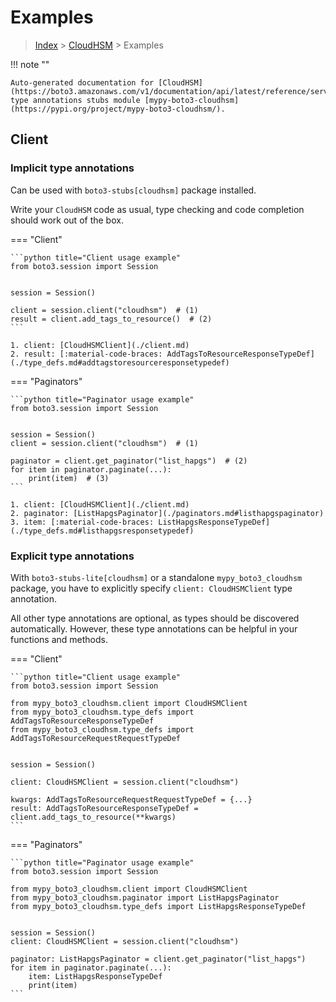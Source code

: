 # Examples

> [Index](../README.md) > [CloudHSM](./README.md) > Examples

!!! note ""

    Auto-generated documentation for [CloudHSM](https://boto3.amazonaws.com/v1/documentation/api/latest/reference/services/cloudhsm.html#CloudHSM)
    type annotations stubs module [mypy-boto3-cloudhsm](https://pypi.org/project/mypy-boto3-cloudhsm/).

## Client

### Implicit type annotations

Can be used with `boto3-stubs[cloudhsm]` package installed.

Write your `CloudHSM` code as usual,
type checking and code completion should work out of the box.


=== "Client"

    ```python title="Client usage example"
    from boto3.session import Session


    session = Session()

    client = session.client("cloudhsm")  # (1)
    result = client.add_tags_to_resource()  # (2)
    ```

    1. client: [CloudHSMClient](./client.md)
    2. result: [:material-code-braces: AddTagsToResourceResponseTypeDef](./type_defs.md#addtagstoresourceresponsetypedef) 



=== "Paginators"

    ```python title="Paginator usage example"
    from boto3.session import Session


    session = Session()
    client = session.client("cloudhsm")  # (1)

    paginator = client.get_paginator("list_hapgs")  # (2)
    for item in paginator.paginate(...):
        print(item)  # (3)
    ```

    1. client: [CloudHSMClient](./client.md)
    2. paginator: [ListHapgsPaginator](./paginators.md#listhapgspaginator)
    3. item: [:material-code-braces: ListHapgsResponseTypeDef](./type_defs.md#listhapgsresponsetypedef) 




### Explicit type annotations

With `boto3-stubs-lite[cloudhsm]`
or a standalone `mypy_boto3_cloudhsm` package, you have to explicitly specify `client: CloudHSMClient` type annotation.

All other type annotations are optional, as types should be discovered automatically.
However, these type annotations can be helpful in your functions and methods.


=== "Client"

    ```python title="Client usage example"
    from boto3.session import Session

    from mypy_boto3_cloudhsm.client import CloudHSMClient
    from mypy_boto3_cloudhsm.type_defs import AddTagsToResourceResponseTypeDef
    from mypy_boto3_cloudhsm.type_defs import AddTagsToResourceRequestRequestTypeDef


    session = Session()

    client: CloudHSMClient = session.client("cloudhsm")

    kwargs: AddTagsToResourceRequestRequestTypeDef = {...}
    result: AddTagsToResourceResponseTypeDef = client.add_tags_to_resource(**kwargs)
    ```



=== "Paginators"

    ```python title="Paginator usage example"
    from boto3.session import Session

    from mypy_boto3_cloudhsm.client import CloudHSMClient
    from mypy_boto3_cloudhsm.paginator import ListHapgsPaginator
    from mypy_boto3_cloudhsm.type_defs import ListHapgsResponseTypeDef


    session = Session()
    client: CloudHSMClient = session.client("cloudhsm")

    paginator: ListHapgsPaginator = client.get_paginator("list_hapgs")
    for item in paginator.paginate(...):
        item: ListHapgsResponseTypeDef
        print(item)
    ```




